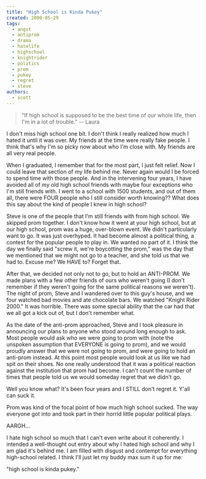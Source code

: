 ```yaml
---
title: "High School is Kinda Pukey"
created: 2000-05-29
tags: 
  - angst
  - antiprom
  - drama
  - hatelife
  - highschool
  - knightrider
  - politics
  - prom
  - pukey
  - regret
  - steve
authors: 
  - scott
---
```


> "If high school is supposed to be the best time of our whole life, then I'm in a lot of trouble." \-- Laura

I don't miss high school one bit. I don't think I really realized how much I hated it until it was over. My friends at the time were really fake people. I think that's why I'm so picky now about who I'm close with. My friends are all very real people.

When I graduated, I remember that for the most part, I just felt relief. Now I could leave that section of my life behind me. Never again would I be forced to spend time with those people. And in the intervening four years, I have avoided all of my old high school friends with maybe four exceptions who I'm still friends with. I went to a school with 1500 students, and out of them all, there were FOUR people who I still consider worth knowing?? What does this say about the kind of people I knew in high school?

Steve is one of the people that I'm still friends with from high school. We skipped prom together. I don't know how it went at your high school, but at our high school, prom was a huge, over-blown event. We didn't particularly want to go. It was just overhyped. It had become almost a political thing, a contest for the popular people to play in. We wanted no part of it. I think the day we finally said "screw it, we're boycotting the prom," was the day that we mentioned that we might not go to a teacher, and she told us that we had to. Excuse me? We HAVE to? Forget that.

After that, we decided not only not to go, but to hold an ANTI-PROM. We made plans with a few other friends of ours who weren't going (I don't remember if they weren't going for the same political reasons we weren't). The night of prom, Steve and I wandered over to this guy's house, and we four watched bad movies and ate chocolate bars. We watched "Knight Rider 2000." It was horrible. There was some special ability that the car had that we all got a kick out of, but I don't remember what.

As the date of the anti-prom approached, Steve and I took pleasure in announcing our plans to anyone who stood around long enough to ask. Most people would ask who we were going to prom with (note the unspoken assumption that EVERYONE is going to prom), and we would proudly answer that we were not going to prom, and were going to hold an anti-prom instead. At this point most people would look at us like we had spit on their shoes. No one really understood that it was a political reaction against the institution that prom had become. I can't count the number of times that people told us we would someday regret that we didn't go.

Well you know what? It's been four years and I STILL don't regret it. Y'all can suck it.

Prom was kind of the focal point of how much high school sucked. The way everyone got into and took part in their horrid little popular political plays.

AARGH...

I hate high school so much that I can't even write about it coherently. I intended a well-thought out entry about why I hated high school and why I am glad it's behind me. I am filled with disgust and contempt for everything high-school related. I think I'll just let my buddy max sum it up for me:

"high school is kinda pukey."
